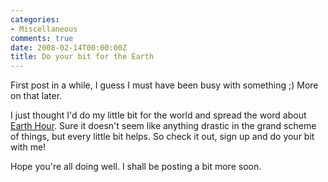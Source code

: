 ```yaml
---
categories:
- Miscellaneous
comments: true
date: 2008-02-14T00:00:00Z
title: Do your bit for the Earth
---
```


First post in a while, I guess I must have been busy with something ;) More on that later.

I just thought I'd do my little bit for the world and spread the word about <a href="http://www.earthhour.org/user/0MK7" title="Earth Hour">Earth Hour</a>. Sure it doesn't seem like anything drastic in the grand scheme of things, but every little bit helps. So check it out, sign up and do your bit with me!

Hope you're all doing well. I shall be posting a bit more soon.
